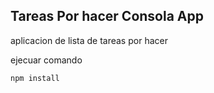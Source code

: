 ## Tareas Por hacer Consola App

aplicacion de lista de tareas por hacer 

ejecuar comando 


```
npm install
``` 